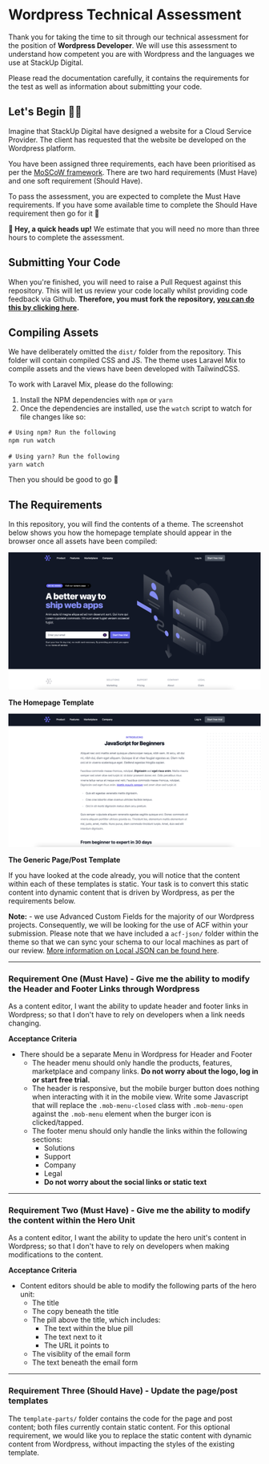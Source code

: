 # Wordpress Technical Assessment

Thank you for taking the time to sit through our technical assessment for the position of **Wordpress Developer**. We will use this assessment to understand how competent you are with Wordpress and the languages we use at StackUp Digital.

Please read the documentation carefully, it contains the requirements for the test as well as information about submitting your code.

## Let's Begin 👨‍💻

Imagine that StackUp Digital have designed a website for a Cloud Service Provider. The client has requested that the website be developed on the Wordpress platform.

You have been assigned three requirements, each have been prioritised as per the [MoSCoW framework](https://www.agilebusiness.org/page/ProjectFramework_10_MoSCoWPrioritisation). There are two hard requirements (Must Have) and one soft requirement (Should Have).

To pass the assessment, you are expected to complete the Must Have requirements. If you have some available time to complete the Should Have requirement then go for it 💪

**👋 Hey, a quick heads up!** We estimate that you will need no more than three hours to complete the assessment.

## Submitting Your Code

When you're finished, you will need to raise a Pull Request against this repository. This will let us review your code locally whilst providing code feedback via Github. **Therefore, you must fork the repository, [you can do this by clicking here](https://github.com/StackUp-Digital/WP-Tech-Test/fork).**

## Compiling Assets

We have deliberately omitted the `dist/` folder from the repository. This folder will contain compiled CSS and JS. The theme uses Laravel Mix to compile assets and the views have been developed with TailwindCSS.

To work with Laravel Mix, please do the following:

1. Install the NPM dependencies with `npm` or `yarn`
2. Once the dependencies are installed, use the `watch` script to watch for file changes like so:

```
# Using npm? Run the following
npm run watch

# Using yarn? Run the following
yarn watch
```

Then you should be good to go 🎉

## The Requirements

In this repository, you will find the contents of a theme. The screenshot below shows you how the homepage template should appear in the browser once all assets have been compiled:

![Screenshot of the Homepage](https://github.com/StackUp-Digital/WP-Tech-Test/blob/main/screenshot.png?raw=true)

**The Homepage Template**

![Screenshot of the Page/Post Template](https://github.com/StackUp-Digital/WP-Tech-Test/blob/main/screenshot_two.png?raw=true)

**The Generic Page/Post Template**

If you have looked at the code already, you will notice that the content within each of these templates is static. Your task is to convert this static content into dynamic content that is driven by Wordpress, as per the requirements below.

**Note:** - we use Advanced Custom Fields for the majority of our Wordpress projects. Consequently, we will be looking for the use of ACF within your submission. Please note that we have included a `acf-json/` folder within the theme so that we can sync your schema to our local machines as part of our review. [More information on Local JSON can be found here](https://www.advancedcustomfields.com/resources/local-json/).

---

### Requirement One (Must Have) - Give me the ability to modify the Header and Footer Links through Wordpress

As a content editor, I want the ability to update header and footer links in Wordpress; so that I don't have to rely on developers when a link needs changing.

**Acceptance Criteria**

- There should be a separate Menu in Wordpress for Header and Footer
  - The header menu should only handle the products, features, marketplace and company links. **Do not worry about the logo, log in or start free trial.**
  - The header is responsive, but the mobile burger button does nothing when interacting with it in the mobile view. Write some Javascript that will replace the `.mob-menu-closed` class with `.mob-menu-open` against the `.mob-menu` element when the burger icon is clicked/tapped.
  - The footer menu should only handle the links within the following sections:
    - Solutions
    - Support
    - Company
    - Legal
    - **Do not worry about the social links or static text**

---

### Requirement Two (Must Have) - Give me the ability to modify the content within the Hero Unit

As a content editor, I want the ability to update the hero unit's content in Wordpress; so that I don't have to rely on developers when making modifications to the content.

**Acceptance Criteria**

- Content editors should be able to modify the following parts of the hero unit:
  - The title
  - The copy beneath the title
  - The pill above the title, which includes:
    - The text within the blue pill
    - The text next to it
    - The URL it points to
  - The visiblity of the email form
  - The text beneath the email form

---

### Requirement Three (Should Have) - Update the page/post templates

The `template-parts/` folder contains the code for the page and post content; both files currently contain static content. For this optional requirement, we would like you to replace the static content with dynamic content from Wordpress, without impacting the styles of the existing template.
